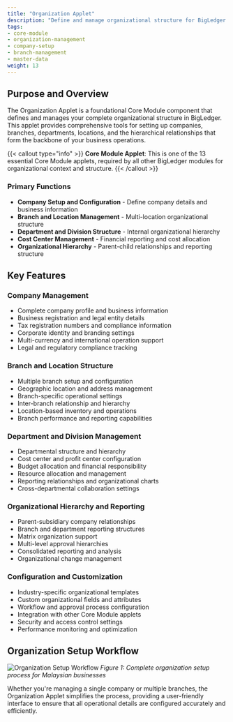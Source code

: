 ```yaml
---
title: "Organization Applet"
description: "Define and manage organizational structure for BigLedger operations"
tags:
- core-module
- organization-management
- company-setup
- branch-management
- master-data
weight: 13
---
```


## Purpose and Overview

The Organization Applet is a foundational Core Module component that defines and manages your complete organizational structure in BigLedger. This applet provides comprehensive tools for setting up companies, branches, departments, locations, and the hierarchical relationships that form the backbone of your business operations.

{{< callout type="info" >}}
**Core Module Applet**: This is one of the 13 essential Core Module applets, required by all other BigLedger modules for organizational context and structure.
{{< /callout >}}

### Primary Functions
- **Company Setup and Configuration** - Define company details and business information
- **Branch and Location Management** - Multi-location organizational structure
- **Department and Division Structure** - Internal organizational hierarchy
- **Cost Center Management** - Financial reporting and cost allocation
- **Organizational Hierarchy** - Parent-child relationships and reporting structure

## Key Features

### Company Management
- Complete company profile and business information
- Business registration and legal entity details
- Tax registration numbers and compliance information
- Corporate identity and branding settings
- Multi-currency and international operation support
- Legal and regulatory compliance tracking

### Branch and Location Structure
- Multiple branch setup and configuration
- Geographic location and address management
- Branch-specific operational settings
- Inter-branch relationship and hierarchy
- Location-based inventory and operations
- Branch performance and reporting capabilities

### Department and Division Management
- Departmental structure and hierarchy
- Cost center and profit center configuration
- Budget allocation and financial responsibility
- Resource allocation and management
- Reporting relationships and organizational charts
- Cross-departmental collaboration settings

### Organizational Hierarchy and Reporting
- Parent-subsidiary company relationships
- Branch and department reporting structures
- Matrix organization support
- Multi-level approval hierarchies
- Consolidated reporting and analysis
- Organizational change management

### Configuration and Customization
- Industry-specific organizational templates
- Custom organizational fields and attributes
- Workflow and approval process configuration
- Integration with other Core Module applets
- Security and access control settings
- Performance monitoring and optimization

## Organization Setup Workflow

![Organization Setup Workflow](/diagrams/organization-setup-workflow.svg)
*Figure 1: Complete organization setup process for Malaysian businesses*

Whether you're managing a single company or multiple branches, the Organization Applet simplifies the process, providing a user-friendly interface to ensure that all operational details are configured accurately and efficiently.